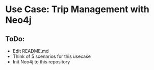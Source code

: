 # Use Case: Trip Management with Neo4j

## ToDo:
- Edit README.md
- Think of 5 scenarios for this usecase
- Init Neo4j to this repository
